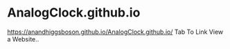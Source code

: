 # AnalogClock.github.io
https://anandhiggsboson.github.io/AnalogClock.github.io/  Tab To Link View a Website..
